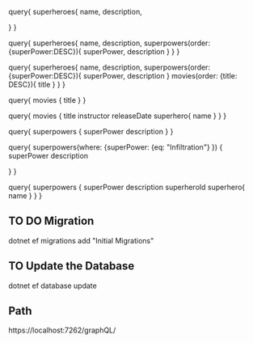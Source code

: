 query{
superheroes{
name,
description,

}
}


query{
superheroes{
name,
description,
superpowers(order: {superPower:DESC}){
superPower,
description
}
}
}


query{
superheroes{
name,
description,
superpowers(order: {superPower:DESC}){
superPower,
description
}
movies(order: {title: DESC}){
title
}
}
}

query{
movies {
title
}
}

query{
movies {
title
instructor
releaseDate
superhero{
name
}
}
}

query{
superpowers {
superPower
description
}
}


query{
superpowers(where: {superPower: {eq: "Infiltration"} })
{
superPower
description

}
}

query{
superpowers
{
superPower
description
superheroId
superhero{
name
}
}
}

## TO DO Migration  

dotnet ef migrations add "Initial Migrations"

## TO Update the Database 

dotnet ef database update

## Path 

https://localhost:7262/graphQL/ 